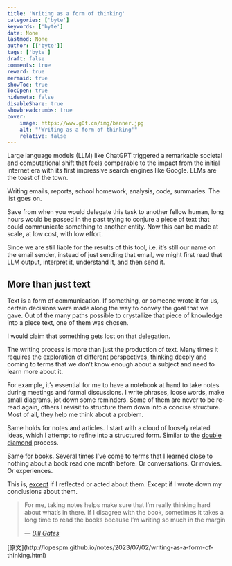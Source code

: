 ```yaml
---
title: 'Writing as a form of thinking'
categories: ['byte']
keywords: ['byte']
date: None
lastmod: None
author: [['byte']]
tags: ['byte']
draft: false 
comments: true
reward: true 
mermaid: true 
showToc: true 
TocOpen: true 
hidemeta: false 
disableShare: true 
showbreadcrumbs: true 
cover:
    image: https://www.g0f.cn/img/banner.jpg
    alt: "'Writing as a form of thinking'"
    relative: false
---
```


<div>

<p>Large language models (LLM) like ChatGPT triggered a remarkable societal and computational shift that feels comparable to the impact from the initial internet era with its first impressive search engines like Google. LLMs are the toast of the town.</p>
<p>Writing emails, reports, school homework, analysis, code, summaries. The list goes on.</p>
<p>Save from when you would delegate this task to another fellow human, long hours would be passed in the past trying to conjure a piece of text that could communicate something to another entity. Now this can be made at scale, at low cost, with low effort.</p>
<p>Since we are still liable for the results of this tool, i.e. it’s still our name on the email sender, instead of just sending that email, we might first read that LLM output, interpret it, understand it, and then send it.</p>
<h2 id="more-than-just-text">More than just text</h2>
<p>Text is a form of communication. If something, or someone wrote it for us, certain decisions were made along the way to convey the goal that we gave. Out of the many paths possible to crystallize that piece of knowledge into a piece text, one of them was chosen.</p>
<p>I would claim that something gets lost on that delegation.</p>
<p>The writing process is more than just the production of text. Many times it requires the exploration of different perspectives, thinking deeply and coming to terms that we don’t know enough about a subject and need to learn more about it.</p>
<p>For example, it’s essential for me to have a notebook at hand to take notes during meetings and formal discussions. I write phrases, loose words, make small diagrams, jot down some reminders. Some of them are never to be re-read again, others I revisit to structure them down into a concise structure. Most of all, they help me think about a problem.</p>
<p>Same holds for notes and articles. I start with a cloud of loosely related ideas, which I attempt to refine into a structured form. Similar to the <a href="https://en.wikipedia.org/wiki/Double_Diamond_(design_process_model)">double diamond</a> process.</p>
<p>Same for books. Several times I’ve come to terms that I learned close to nothing about a book read one month before. Or conversations. Or movies. Or experiences.</p>
<p>This is, <a href="https://www.youtube.com/watch?v=otazg3TuPWM">except</a> if I reflected or acted about them. Except if I wrote down my conclusions about them.</p>
<blockquote>
<p>For me, taking notes helps make sure that I’m really thinking hard about what’s in there. If I disagree with the book, sometimes it takes a long time to read the books because I’m writing so much in the margin</p>
<p><em>― <a href="https://youtu.be/eTFy8RnUkoU?t=11">Bill Gates</a></em></p>
</blockquote>

</div>

<div>
[原文](http://lopespm.github.io/notes/2023/07/02/writing-as-a-form-of-thinking.html)
</div>

